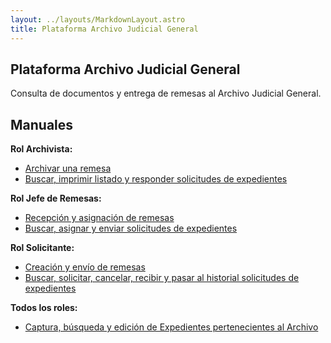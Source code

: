 ```yaml
---
layout: ../layouts/MarkdownLayout.astro
title: Plataforma Archivo Judicial General
---
```


## Plataforma Archivo Judicial General

Consulta de documentos y entrega de remesas al Archivo Judicial General.

## Manuales

**Rol Archivista:**

- [Archivar una remesa](/plataforma_archivo_judicial_general/archivista-archivo-remesas)
- [Buscar, imprimir listado y responder solicitudes de expedientes](/plataforma_archivo_judicial_general/archivista-archivo-solicitudes)

**Rol Jefe de Remesas:**

- [Recepción y asignación de remesas](/plataforma_archivo_judicial_general/jefe-remesa-archivo-remesas)
- [Buscar, asignar y enviar solicitudes de expedientes](/plataforma_archivo_judicial_general/jefe-remesa-archivo-solicitudes)

**Rol Solicitante:**

- [Creación y envío de remesas](/plataforma_archivo_judicial_general/solicitante-archivo-remesas)
- [Buscar, solicitar, cancelar, recibir y pasar al historial solicitudes de expedientes](/plataforma_archivo_judicial_general/solicitante-archivo-solicitudes)

**Todos los roles:**

- [Captura, búsqueda y edición de Expedientes pertenecientes al Archivo](/plataforma_archivo_judicial_general/todos-expedientes)
